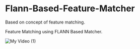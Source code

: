 # Flann-Based-Feature-Matcher

Based on concept of feature matching.

Feature Matching using FLANN Based Matcher.

![My Video (1)](https://user-images.githubusercontent.com/51136789/126366554-18f050bf-da47-4f4f-980d-1b28fc347814.gif)
